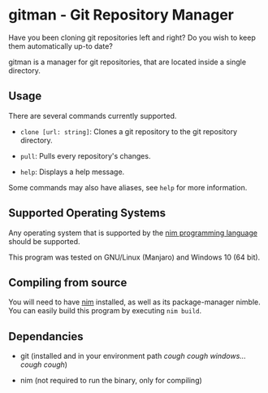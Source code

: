 # gitman - Git Repository Manager

Have you been cloning git repositories left and right? Do you wish to keep them automatically up-to date?

gitman is a manager for git repositories, that are located inside a single directory.

## Usage

There are several commands currently supported.

* `clone [url: string]`: Clones a git repository to the git repository directory.

* `pull`: Pulls every repository's changes.

* `help`: Displays a help message.

Some commands may also have aliases, see `help` for more information.

## Supported Operating Systems

Any operating system that is supported by the [nim programming language](https://nim-lang.org) should be supported.

This program was tested on GNU/Linux (Manjaro) and Windows 10 (64 bit).

## Compiling from source

You will need to have [nim](https://nim-lang.org) installed, as well as its package-manager nimble. You can easily build this program by executing `nim build`.

## Dependancies

* git (installed and in your environment path *cough cough windows... cough cough*)

* nim (not required to run the binary, only for compiling)
